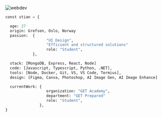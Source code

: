 ![webdev](https://github.com/stiantha/stiantha/assets/132207909/bac8f9c2-37e8-4abc-ba59-fa6c384ad9ec)


```python
const stian = {

  age: 27
  origin: Grefsen, Oslo, Norway
  passion:  {
                  "UI Design",
                  "Efficient and structured solutions"
                  role: "Student",
            },

  stack: [MongoDB, Express, React, Node]
  code: [Javascript, Typescript, Python, .NET],
  tools: [Node, Docker, Git, VS, VS Code, Termius],
  design: [Figma, Canva, Photoshop, AI Image Gen, AI Image Enhance]

  currentWork: {
                  organization: "GET Academy",
                  department: "GET Prepared"
                  role: "Student",
               },
}
```

